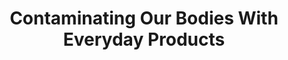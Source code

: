 ---
categories: all_articles articles
provider_display: "www.nytimes.com"
provider_name: "www.nytimes.com"
favicon_url: http://static01.nyt.com/favicon.ico
title: "Contaminating Our Bodies With Everyday Products"
published: 2015-11-28T00:00:00
source: http://www.nytimes.com/2015/11/29/opinion/sunday/contaminating-our-bodies-with-everyday-products.html
thumbnail: http://static01.nyt.com/images/2015/11/29/opinion/sunday/29KRISTOF/29KRISTOF-facebookJumbo.jpg
---